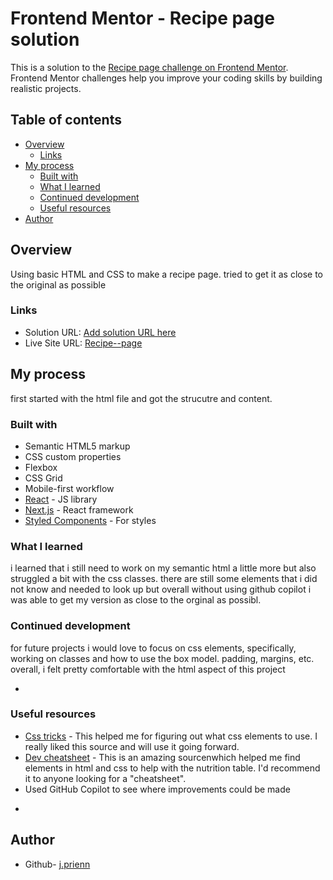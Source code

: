 # Frontend Mentor - Recipe page solution

This is a solution to the [Recipe page challenge on Frontend Mentor](https://www.frontendmentor.io/challenges/recipe-page-KiTsR8QQKm). Frontend Mentor challenges help you improve your coding skills by building realistic projects. 

## Table of contents

- [Overview](#overview)
  - [Links](#links)
- [My process](#my-process)
  - [Built with](#built-with)
  - [What I learned](#what-i-learned)
  - [Continued development](#continued-development)
  - [Useful resources](#useful-resources)
- [Author](#author)


## Overview

Using basic HTML and CSS to make a recipe page. tried to get it as close to the original as possible



### Links

- Solution URL: [Add solution URL here](https://your-solution-url.com)
- Live Site URL: [Recipe--page](https://jprien.github.io/Recipe--page/)

## My process
first started with the html file and got the strucutre and content. 
### Built with

- Semantic HTML5 markup
- CSS custom properties
- Flexbox
- CSS Grid
- Mobile-first workflow
- [React](https://reactjs.org/) - JS library
- [Next.js](https://nextjs.org/) - React framework
- [Styled Components](https://styled-components.com/) - For styles



### What I learned
i learned that i still need to work on my semantic html a little more but also struggled a bit with the css classes. there are still some elements that i did not know and needed to look up but overall without using github copilot i was able to get my version as close to the orginal as possibl. 



### Continued development
 for future projects i would love to focus on css elements, specifically, working on classes and how to use the box model. padding, margins, etc.
overall, i felt pretty comfortable with the html aspect of this project

*
### Useful resources

- [Css tricks](https://css-tricks.com) - This helped me for figuring out what css elements to use. I really liked this source and will use it going forward.
- [Dev cheatsheet](https://developer.mozilla.org/en-US/) - This is an amazing sourcenwhich helped me find elements in html and css to help with the nutrition table. I'd recommend it to anyone looking for a "cheatsheet".
-  Used GitHub Copilot to see where improvements could be made
*

## Author

- Github- [j.prienn](https://github.com/jprien)


